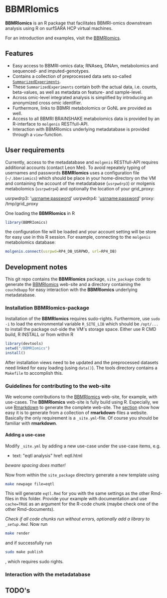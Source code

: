 # BBMRIomics

**BBMRIomics** is an R package that facilitates BBMRI-omics downstream
analysis using R on surfSARA HCP virtual machines.

For an introduction and examples, visit the [BBMRIomics](bios-vm.bbmrirp3-lumc.surf-hosted.nl/BBMRIomics/index.html).

## Features

* Easy access to BBMRI-omics data; RNAseq, DNAm, metabolomics and sequenced- and imputed-genotypes.
* Contains a collection of preprocessed data sets so-called [`SummarizedExperiments`](http://bioconductor.org/packages/SummarizedExperiment/).
* These `SummarizedExperiments` contain both the actual data, i.e. counts, beta-values, as well as metadata on feature- and sample-level.
* Across omic-level integrated analysis is simplified by introducing an anonymized cross omic identifier.
* Furthermore, links to BBMRI metabolomics or GoNL are provided as well.
* Access to all BBMRI BRAINSHAKE metabolomics data is provided by an R-interface to `molgenis` RESTfull-API.
* Interaction with BBMRIomics underlying metadatabase is provided through a `view`-function.

## User requirements

Currently, access to the metadatabase and `molgenis` RESTfull-API
requires additional accounts (contact Leon Mei). To avoid repeately
typing of usernames and passwords **BBMRIomics** uses a configuration
file (`~/.bbmriomics`) which should be place in your home-directory on
the VM and containing the account of the metadatabase (`usrpwdrp3`) or
molgenis metabolomics (`usrpwdrp4`) and optionally the location of
your grid_proxy:

usrpwdrp3: '<usrname:password>'
usrpwdrp4: '<usrname:password>'
proxy: /tmp/grid_proxy

One loading the **BBMRIomics** in R

```r
library(BBMRIomics)
```

the configuration file will be loaded and your account setting will be
store for easy use in this R session. For example, connecting to the `molgenis` metabolomics database:

```r
molgenis.connect(usrpwd=RP4_DB_USRPWD, url=RP4_DB)
```

## Development notes

This git repo contains the **BBMRIomics** package, `site_package` code
to generate the
[BBMRIomics](bios-vm.bbmrirp3-lumc.surf-hosted.nl/BBMRIomics/index.html)
web-site and a directory containing the `couchdbapp` for easy
interaction with the **BBMRIomics** underlying metadatabase.

### Installation **BBMRIomics**-package ###

Installation of the **BBMRIomics** requires sudo-rights. Furthermore,
use `sudo -i` to load the environmental variable `R_SITE_LIB` which
should be `/opt/...` to install the package out-side the VM's storage
space. Either use R CMD build, R INSTALL or from within R 

```r
library(devtools)
setwd("/BBMRIomics")
install()
```

After installation views need to be updated and the preprocessed
datasets need linked for easy loading (using `data()`). The tools
directory contains a `Makefile` to accomplish this.

### Guidelines for contributing to the web-site ###

We welcome contributions to the
[BBMRIomics](bios-vm.bbmrirp3-lumc.surf-hosted.nl/BBMRIomics/index.html)
web-site, for example, with use-cases. The **BBMRIomics** web-site is
fully build using R. Especially, we use
[Rmarkdown](http://rmarkdown.rstudio.com/) to generate the complete
web-site. The
[section](http://rmarkdown.rstudio.com/rmarkdown_websites.html) show
how easy it is to generate from a collection of **rmarkdown**-files a
website. Basically the only requirement is a `_site.yml`-file. Of
course you should be familiar with **rmarkdown**. 

#### Adding a use-case ####

Modify `_site.yml` by adding a new use-case under the use-case items, e.g. 
- text:  "eqtl analysis"
  href: eqtl.html
  
*beware spacing does matter!*

Now from within the `site_package` directory generate a new template using 

```bash
make newpage file=eqtl
```

This will generate `eqtl.Rmd` for you with the same settings as the
other Rmd-files in this folder. Provide your example with
documentation and use `cache=TRUE` as an argument for the R-code
chunk (maybe check one of the other Rmd-documents). 

*Check if all code chunks run without errors, optionally add a library to `_setup.Rmd`*. Now run

```bash
make render     
```

and if successfully run

```bash
sudo make publish
```
, which requires sudo rights.


### Interaction with the metadatabase ###


## TODO's ##


